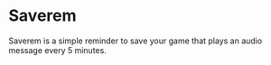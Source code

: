 # Saverem
Saverem is a simple reminder to save your game that plays an audio message every 5 minutes.
